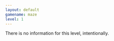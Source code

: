 ```yaml
---
layout: default
gamename: maze
level: 1
---
```

There is no information for this level, intentionally.
